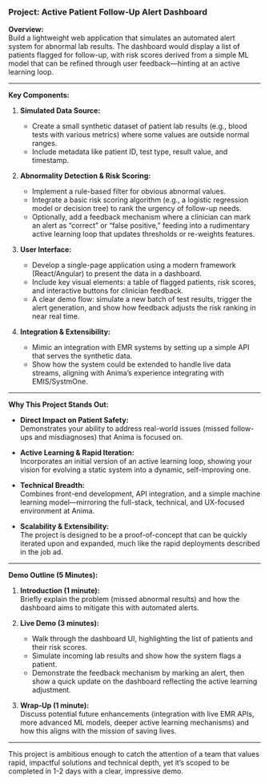 ### Project: Active Patient Follow-Up Alert Dashboard

**Overview:**  
Build a lightweight web application that simulates an automated alert system for abnormal lab results. The dashboard would display a list of patients flagged for follow-up, with risk scores derived from a simple ML model that can be refined through user feedback—hinting at an active learning loop.

---

**Key Components:**

1. **Simulated Data Source:**  
   - Create a small synthetic dataset of patient lab results (e.g., blood tests with various metrics) where some values are outside normal ranges.
   - Include metadata like patient ID, test type, result value, and timestamp.

2. **Abnormality Detection & Risk Scoring:**  
   - Implement a rule-based filter for obvious abnormal values.
   - Integrate a basic risk scoring algorithm (e.g., a logistic regression model or decision tree) to rank the urgency of follow-up needs.
   - Optionally, add a feedback mechanism where a clinician can mark an alert as “correct” or “false positive,” feeding into a rudimentary active learning loop that updates thresholds or re-weights features.

3. **User Interface:**  
   - Develop a single-page application using a modern framework (React/Angular) to present the data in a dashboard.
   - Include key visual elements: a table of flagged patients, risk scores, and interactive buttons for clinician feedback.
   - A clear demo flow: simulate a new batch of test results, trigger the alert generation, and show how feedback adjusts the risk ranking in near real time.

4. **Integration & Extensibility:**  
   - Mimic an integration with EMR systems by setting up a simple API that serves the synthetic data.
   - Show how the system could be extended to handle live data streams, aligning with Anima’s experience integrating with EMIS/SystmOne.

---

**Why This Project Stands Out:**

- **Direct Impact on Patient Safety:**  
  Demonstrates your ability to address real-world issues (missed follow-ups and misdiagnoses) that Anima is focused on.
  
- **Active Learning & Rapid Iteration:**  
  Incorporates an initial version of an active learning loop, showing your vision for evolving a static system into a dynamic, self-improving one.
  
- **Technical Breadth:**  
  Combines front-end development, API integration, and a simple machine learning model—mirroring the full-stack, technical, and UX-focused environment at Anima.
  
- **Scalability & Extensibility:**  
  The project is designed to be a proof-of-concept that can be quickly iterated upon and expanded, much like the rapid deployments described in the job ad.

---

**Demo Outline (5 Minutes):**

1. **Introduction (1 minute):**  
   Briefly explain the problem (missed abnormal results) and how the dashboard aims to mitigate this with automated alerts.

2. **Live Demo (3 minutes):**  
   - Walk through the dashboard UI, highlighting the list of patients and their risk scores.
   - Simulate incoming lab results and show how the system flags a patient.
   - Demonstrate the feedback mechanism by marking an alert, then show a quick update on the dashboard reflecting the active learning adjustment.

3. **Wrap-Up (1 minute):**  
   Discuss potential future enhancements (integration with live EMR APIs, more advanced ML models, deeper active learning mechanisms) and how this aligns with the mission of saving lives.

---

This project is ambitious enough to catch the attention of a team that values rapid, impactful solutions and technical depth, yet it’s scoped to be completed in 1-2 days with a clear, impressive demo.